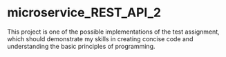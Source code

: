 # microservice_REST_API_2
This project is one of the possible implementations of the test assignment, which should demonstrate my skills in creating concise code and understanding the basic principles of programming.
